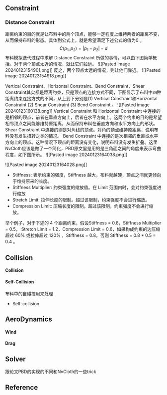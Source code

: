 
## Constraint
### Distance Constraint

距离约束的目的就是让布料中的两个顶点，能够一定程度上维持两者的距离不变，从而保持布料的形态。具体到公式上，就是希望满足下述公式的值为0 。
$$
C(p_1, p_2) = |p_1 - p_2| - d
$$
布料模拟迭代过程中求解 Distance Constraint 所做的事情，可以由下图简单概括。对于两个顶点太近的情况，就让它们拉远。
![[Pasted image 20240123154901.png]]
反之，两个顶点太远的情况，则让他们靠近。
![[Pasted image 20240123154918.png]] 

Vertical Constraint、Horizontal Constraint、Bend Constraint、Shear Constraint其实都是距离约束，只是顶点的连接方式不同，下图显示了布料中四种距离约束连接方式的不同，从上到下分别是(1) Vertical Constraint和Horizontal Constraint (2) Shear Constraint (3) Bend Constraint 。
![[Pasted image 20240123160138.png]]
Vertical Constraint 和 Horizontal Constraint 中连接的是相邻的顶点，前者在垂直方向上，后者在水平方向上。这两个约束的目的是希望相邻顶点之间能够维持原距离，从而保持布料在垂直方向和水平方向上的形状。
Shear Constraint 中连接的则是对角线的顶点。对角的顶点维持原距离，说明布料没有发生扭转之类的情况。
Bend Constraint 中连接的是次相邻的垂直或水平方向上的顶点。这种情况下顶点的距离没有变化，说明布料没有发生折叠。这里NvCloth应该是做了一个简化，PBD原文里是用的是三角面之间的角度来表示弯曲程度，如下图所示。
![[Pasted image 20240123164038.png]]

![[Pasted image 20240123164028.png]]
* Stiffness: 表示约束的强度，Stiffness 越大，布料就越硬，顶点之间就更倾向于维持原来的长度。
* Stiffness Multiplier: 约束强度的缩放值。在 Limit 范围内时，会对约束强度进行缩放
* Stretch Limit: 拉伸长度的限制。超过该限制，约束强度不会进行缩放。
* Compression Limit: 压缩长度的限制。超过该限制，约束强度不会进行缩放。

举个例子，对于下述的 4 个距离约束，假设Stiffness = 0.8，Stiffness Multiplier = 0.5， Stretch Limit = 1.2，Compression Limit = 0.6，如果构成约束的边压缩超过 60% 或拉伸超过 120% ，Stiffness = 0.8，否则 Stiffness = 0.8 * 0.5 = 0.4 。

## Collision
#### Collision


#### Self-Collision
布料中的自碰撞用来处理
* Self-collision
## AeroDynamics

#### Wind

#### Drag




## Solver
跟论文PBD的实现的不同和NvCloth的一些trick


## Reference
